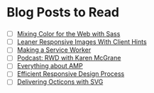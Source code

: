 # Blog Posts to Read

### 
- [ ] [Mixing Color for the Web with Sass](http://alistapart.com/article/mixing-color-for-the-web-with-sass)
- [ ] [Leaner Responsive Images With Client Hints](https://www.smashingmagazine.com/2016/01/leaner-responsive-images-client-hints)
- [ ] [Making a Service Worker](https://www.smashingmagazine.com/2016/02/making-a-service-worker/)
- [ ] [Podcast: RWD with Karen McGrane](http://msdevshow.com/2015/12/responsive-design-with-karen-mcgrane/)
- [ ] [Everything about AMP](https://www.smashingmagazine.com/2016/02/everything-about-google-accelerated-mobile-pages/)
- [ ] [Efficient Responsive Design Process](https://www.smashingmagazine.com/2016/02/efficient-responsive-design-process/)
- [ ] [Delivering Octicons with SVG](https://github.com/blog/2112-delivering-octicons-with-svg)
